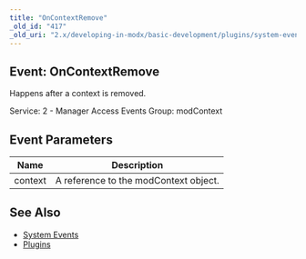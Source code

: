 ```yaml
---
title: "OnContextRemove"
_old_id: "417"
_old_uri: "2.x/developing-in-modx/basic-development/plugins/system-events/oncontextremove"
---
```


## Event: OnContextRemove

Happens after a context is removed.

Service: 2 - Manager Access Events 
Group: modContext

## Event Parameters

| Name    | Description                           |
| ------- | ------------------------------------- |
| context | A reference to the modContext object. |

## See Also

- [System Events](extending-modx/plugins/system-events "System Events")
- [Plugins](extending-modx/plugins "Plugins")
